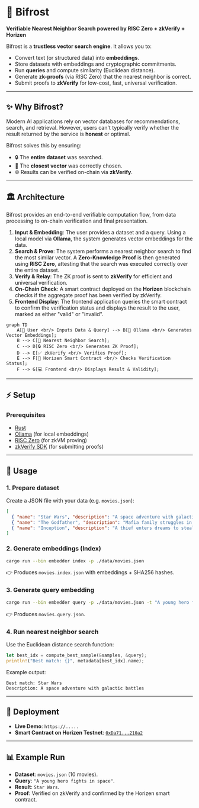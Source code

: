# 🌉 Bifrost

**Verifiable Nearest Neighbor Search powered by RISC Zero + zkVerify + Horizen**

Bifrost is a **trustless vector search engine**. It allows you to:

  * Convert text (or structured data) into **embeddings**.
  * Store datasets with embeddings and cryptographic commitments.
  * Run **queries** and compute similarity (Euclidean distance).
  * Generate **zk-proofs** (via RISC Zero) that the nearest neighbor is correct.
  * Submit proofs to **zkVerify** for low-cost, fast, universal verification.

-----

## ✨ Why Bifrost?

Modern AI applications rely on vector databases for recommendations, search, and retrieval. However, users can't typically verify whether the result returned by the service is **honest** or optimal.

Bifrost solves this by ensuring:

  * 🔒 The **entire dataset** was searched.
  * 🎯 The **closest vector** was correctly chosen.
  * 🌐 Results can be verified on-chain via **zkVerify**.

-----

## 🏛️ Architecture

Bifrost provides an end-to-end verifiable computation flow, from data processing to on-chain verification and final presentation.

1.  **Input & Embedding**: The user provides a dataset and a query. Using a local model via **Ollama**, the system generates vector embeddings for the data.
2.  **Search & Prove**: The system performs a nearest neighbor search to find the most similar vector. A **Zero-Knowledge Proof** is then generated using **RISC Zero**, attesting that the search was executed correctly over the entire dataset.
3.  **Verify & Relay**: The ZK proof is sent to **zkVerify** for efficient and universal verification.
4.  **On-Chain Check**: A smart contract deployed on the **Horizen** blockchain checks if the aggregate proof has been verified by zkVerify.
5.  **Frontend Display**: The frontend application queries the smart contract to confirm the verification status and displays the result to the user, marked as either "valid" or "invalid".

<!-- end list -->

```mermaid
graph TD
    A[👤 User <br/> Inputs Data & Query] --> B[🧠 Ollama <br/> Generates Vector Embeddings];
    B --> C[🔎 Nearest Neighbor Search];
    C --> D[🔒 RISC Zero <br/> Generates ZK Proof];
    D --> E[✅ zkVerify <br/> Verifies Proof];
    E --> F[📜 Horizen Smart Contract <br/> Checks Verification Status];
    F --> G[💻 Frontend <br/> Displays Result & Validity];
```

-----

## ⚡️ Setup

### Prerequisites

  * [Rust](https://rustup.rs/)
  * [Ollama](https://ollama.com/) (for local embeddings)
  * [RISC Zero](https://github.com/risc0/risc0) (for zkVM proving)
  * [zkVerify SDK](https://docs.zkverify.io/) (for submitting proofs)

-----

## 🔎 Usage

### 1\. Prepare dataset

Create a JSON file with your data (e.g. `movies.json`):

```json
[
  { "name": "Star Wars", "description": "A space adventure with galactic battles" },
  { "name": "The Godfather", "description": "Mafia family struggles in New York" },
  { "name": "Inception", "description": "A thief enters dreams to steal secrets" }
]
```

### 2\. Generate embeddings (Index)

```sh
cargo run --bin embedder index -p ./data/movies.json
```

👉 Produces `movies.index.json` with embeddings + SHA256 hashes.

### 3\. Generate query embedding

```sh
cargo run --bin embedder query -p ./data/movies.json -t "A young hero fights in space"
```

👉 Produces `movies.query.json`.

### 4\. Run nearest neighbor search

Use the Euclidean distance search function:

```rust
let best_idx = compute_best_sample(&samples, &query);
println!("Best match: {}", metadata[best_idx].name);
```

Example output:

```
Best match: Star Wars
Description: A space adventure with galactic battles
```

-----

## 🚀 Deployment

  * **Live Demo**: `https://.....`
  * **Smart Contract on Horizen Testnet**: [`0xDa71...210a2`](https://www.google.com/search?q=%5Bhttps://horizen-explorer-testnet.appchain.base.org/address/0xDa713271a47abd0421183c330f720a67C69210a2%3Ftab%3Dtxs%5D\(https://horizen-explorer-testnet.appchain.base.org/address/0xDa713271a47abd0421183c330f720a67C69210a2%3Ftab%3Dtxs\))

-----

## 📊 Example Run

  * **Dataset**: `movies.json` (10 movies).
  * **Query**: `"A young hero fights in space"`.
  * **Result**: `Star Wars`.
  * **Proof**: Verified on zkVerify and confirmed by the Horizen smart contract.
